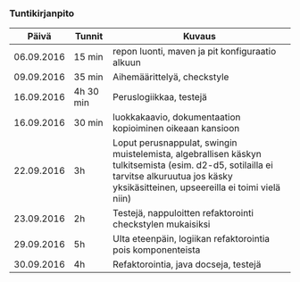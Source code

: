 ### Tuntikirjanpito
Päivä | Tunnit | Kuvaus
--------------- | ----- | ------
06.09.2016 | 15 min | repon luonti, maven ja pit konfiguraatio alkuun
09.09.2016 | 35 min | Aihemäärittelyä, checkstyle
16.09.2016 | 4h 30 min | Peruslogiikkaa, testejä
16.09.2016 | 30 min | luokkakaavio, dokumentaation kopioiminen oikeaan kansioon
22.09.2016 | 3h | Loput perusnappulat, swingin muistelemista, algebrallisen käskyn tulkitsemista (esim. d2-d5, sotilailla ei tarvitse alkuruutua jos käsky yksikäsitteinen, upseereilla ei toimi vielä niin)
23.09.2016 | 2h | Testejä, nappuloitten refaktorointi checkstylen mukaisiksi
29.09.2016 | 5h | UIta eteenpäin, logiikan refaktorointia pois komponenteista
30.09.2016 | 4h | Refaktorointia, java docseja, testejä
